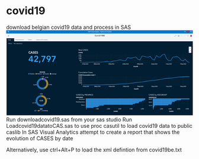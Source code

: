 # covid19
download belgian covid19 data and process in SAS
![covid report](https://github.com/paulvanmol/covid19/blob/main/covidreport.png?raw=true)
Run downloadcovid19.sas from your sas studio
Run Loadcovid19datatoCAS.sas to use proc casutil to load covid19 data to public caslib
In SAS Visual Analytics attempt to create a report that shows the evolution of CASES by date

Alternatively, use ctrl+Alt+P to load the xml defintion from covid19be.txt

